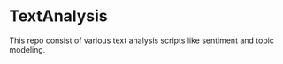 # TextAnalysis
This repo consist of various text analysis scripts like sentiment and topic modeling. 
